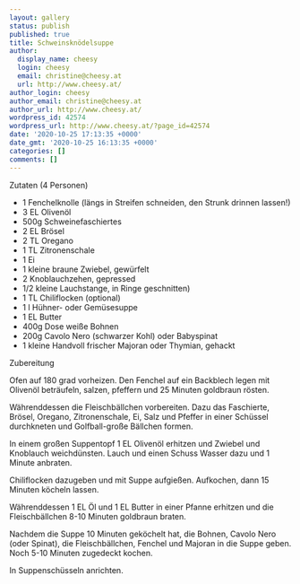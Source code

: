 ```yaml
---
layout: gallery
status: publish
published: true
title: Schweinsknödelsuppe
author:
  display_name: cheesy
  login: cheesy
  email: christine@cheesy.at
  url: http://www.cheesy.at/
author_login: cheesy
author_email: christine@cheesy.at
author_url: http://www.cheesy.at/
wordpress_id: 42574
wordpress_url: http://www.cheesy.at/?page_id=42574
date: '2020-10-25 17:13:35 +0000'
date_gmt: '2020-10-25 16:13:35 +0000'
categories: []
comments: []
---
```

<!-- wp:paragraph -->
Zutaten (4 Personen)
<!-- /wp:paragraph -->
<!-- wp:list -->
- 1 Fenchelknolle (längs in Streifen schneiden, den Strunk drinnen lassen!)
- 3 EL Olivenöl
- 500g Schweinefaschiertes
- 2 EL Brösel
- 2 TL Oregano
- 1 TL Zitronenschale
- 1 Ei
- 1 kleine braune Zwiebel, gewürfelt
- 2 Knoblauchzehen, gepressed
- 1/2 kleine Lauchstange, in Ringe geschnitten)
- 1 TL Chiliflocken (optional)
- 1 l Hühner- oder Gemüsesuppe
- 1 EL Butter
- 400g Dose weiße Bohnen
- 200g Cavolo Nero (schwarzer Kohl) oder Babyspinat
- 1 kleine Handvoll frischer Majoran oder Thymian, gehackt
<!-- /wp:list -->
<!-- wp:paragraph -->
Zubereitung
<!-- /wp:paragraph -->
<!-- wp:paragraph -->
Ofen auf 180 grad vorheizen. Den Fenchel auf ein Backblech legen mit Olivenöl beträufeln, salzen, pfeffern und 25 Minuten goldbraun rösten.
<!-- /wp:paragraph -->
<!-- wp:paragraph -->
Währenddessen die Fleischbällchen vorbereiten. Dazu das Faschierte, Brösel, Oregano, Zitronenschale, Ei, Salz und Pfeffer in einer Schüssel durchkneten und Golfball-große Bällchen formen.
<!-- /wp:paragraph -->
<!-- wp:paragraph -->
In einem großen Suppentopf 1 EL Olivenöl erhitzen und Zwiebel und Knoblauch weichdünsten. Lauch und einen Schuss Wasser dazu und 1 Minute anbraten.
<!-- /wp:paragraph -->
<!-- wp:paragraph -->
Chiliflocken dazugeben und mit Suppe aufgießen. Aufkochen, dann 15 Minuten köcheln lassen.
<!-- /wp:paragraph -->
<!-- wp:paragraph -->
Währenddessen 1 EL Öl und 1 EL Butter in einer Pfanne erhitzen und die Fleischbällchen 8-10 Minuten goldbraun braten.
<!-- /wp:paragraph -->
<!-- wp:paragraph -->
Nachdem die Suppe 10 Minuten geköchelt hat, die Bohnen, Cavolo Nero (oder Spinat), die Fleischbällchen, Fenchel und Majoran in die Suppe geben. Noch 5-10 Minuten zugedeckt kochen.
<!-- /wp:paragraph -->
<!-- wp:paragraph -->
In Suppenschüsseln anrichten.
<!-- /wp:paragraph -->
<!-- wp:image {"id":42575} -->
<figure class="wp-block-image"><img src="http://www.cheesy.at/wp-content/uploads/Schweinskno%CC%88delsuppe-1.jpg" alt="" class="wp-image-42575"></figure>
<!-- /wp:image -->

